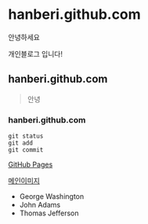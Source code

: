 # hanberi.github.com
안녕하세요 

개인블로그 입니다!
## hanberi.github.com
>안녕
### hanberi.github.com
```
git status
git add
git commit
```
 [GitHub Pages](https://pages.github.com/)

[메인이미지](./img/_1.jpg)
- George Washington
- John Adams
- Thomas Jefferson
